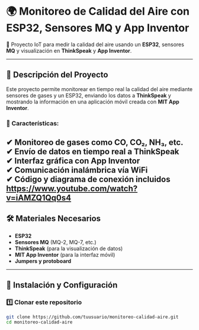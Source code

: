 # 🌍 Monitoreo de Calidad del Aire con ESP32, Sensores MQ y App Inventor

📡 Proyecto IoT para medir la calidad del aire usando un **ESP32**, sensores **MQ** y visualización en **ThinkSpeak** y **App Inventor**.

---

## 🚀 Descripción del Proyecto

Este proyecto permite monitorear en tiempo real la calidad del aire mediante sensores de gases y un ESP32, enviando los datos a **ThinkSpeak** y mostrando la información en una aplicación móvil creada con **MIT App Inventor**.

### **🎯 Características:**
✔ Monitoreo de gases como CO, CO₂, NH₃, etc.  
✔ Envío de datos en tiempo real a **ThinkSpeak**  
✔ Interfaz gráfica con **App Inventor**  
✔ Comunicación inalámbrica vía **WiFi**  
✔ Código y diagrama de conexión incluidos  
https://www.youtube.com/watch?v=iAMZQ1Qq0s4
---

## 🛠️ **Materiales Necesarios**
- **ESP32**
- **Sensores MQ** (MQ-2, MQ-7, etc.)
- **ThinkSpeak** (para la visualización de datos)
- **MIT App Inventor** (para la interfaz móvil)
- **Jumpers y protoboard**

---

## 🔧 **Instalación y Configuración**

### 1️⃣ **Clonar este repositorio**
```bash
git clone https://github.com/tuusuario/monitoreo-calidad-aire.git
cd monitoreo-calidad-aire

